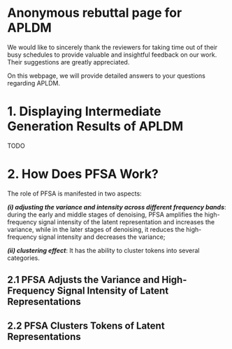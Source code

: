 # Anonymous rebuttal page for APLDM
We would like to sincerely thank the reviewers for taking time out of their busy schedules to provide valuable and insightful feedback on our work. Their suggestions are greatly appreciated.

On this webpage, we will provide detailed answers to your questions regarding APLDM.

# 1. Displaying Intermediate Generation Results of APLDM
TODO

# 2. How Does PFSA Work?
The role of PFSA is manifested in two aspects:

***(i) adjusting the variance and intensity across different frequency bands***: during the early and middle stages of denoising, PFSA amplifies the high-frequency signal intensity of the latent representation and increases the variance, while in the later stages of denoising, it reduces the high-frequency signal intensity and decreases the variance;

***(ii) clustering effect***: It has the ability to cluster tokens into several categories.

## 2.1 PFSA Adjusts the Variance and High-Frequency Signal Intensity of Latent Representations

## 2.2 PFSA Clusters Tokens of Latent Representations


